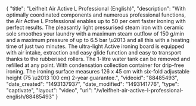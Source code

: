 {
    "title": "Leifheit Air Active L Professional (English)",
    "description": "With optimally coordinated components and numerous professional functions, the Air Active L Professional enables up to 50 per cent faster ironing with perfect results. The pleasantly light pressurised steam iron with ceramic sole smoothes your laundry with a maximum steam outflow of 150 g\/min and a maximum pressure of up to 6.5 bar \u2013 and all this with a heating time of just two minutes. The ultra-light Active ironing board is equipped with air intake, extraction and easy glide function and easy to transport thanks to the rubberised rollers. The 1-litre water tank can be removed and refilled at any point. With condensation collection container for drip-free ironing. The ironing surface measures 126 x 45 cm with six-fold adjustable height (75 \u2013 100 cm) 2-year guarantee.",
    "videoid": "88485493",
    "date_created": "1493137937",
    "date_modified": "1493141776",
    "type": "captivate",
    "layout": "video",
    "url": "\/v\/leifheit-air-active-l-professional-english\/88485493"
}
